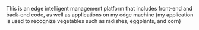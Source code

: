 This is an edge intelligent management platform that includes front-end and back-end code, as well as applications on my edge machine (my application is used to recognize vegetables such as radishes, eggplants, and corn)
